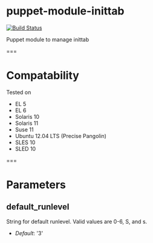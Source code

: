 puppet-module-inittab
=====================

[![Build Status](
https://api.travis-ci.org/ghoneycutt/puppet-module-inittab.png?branch=master)](https://travis-ci.org/ghoneycutt/puppet-module-inittab)

Puppet module to manage inittab

===

# Compatability #

Tested on

* EL 5
* EL 6
* Solaris 10
* Solaris 11
* Suse 11
* Ubuntu 12.04 LTS (Precise Pangolin)
* SLES 10
* SLED 10

===

# Parameters #
default_runlevel
----------------
String for default runlevel. Valid values are 0-6, S, and s.

- *Default*: '3'

